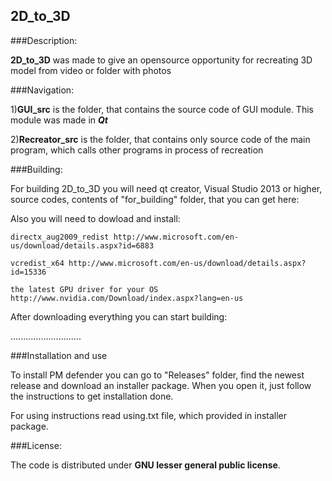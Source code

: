 ## 2D_to_3D

###Description:

**2D_to_3D** was made to give an opensource opportunity for recreating 3D model from video or folder with photos

###Navigation:

1)**GUI_src** is the folder, that contains the source code of GUI module. This module was made in ***Qt***

2)**Recreator_src** is the folder, that contains only source code of the main program, which calls other programs in process of recreation

###Building:

For building 2D_to_3D you will need qt creator, Visual Studio 2013 or higher, source codes, contents of "for_building" folder, that you can get here: 

Also you will need to dowload and install:

	directx_aug2009_redist http://www.microsoft.com/en-us/download/details.aspx?id=6883
	
	vcredist_x64 http://www.microsoft.com/en-us/download/details.aspx?id=15336
	
	the latest GPU driver for your OS http://www.nvidia.com/Download/index.aspx?lang=en-us
	
After downloading everything you can start building:

............................

###Installation and use

To install PM defender you can go to "Releases" folder, find the newest release and download an installer package. When you open it, just follow the instructions to get installation done.

For using instructions read using.txt file, which provided in installer package.

###License:

The code is distributed under **GNU lesser general public license**.
